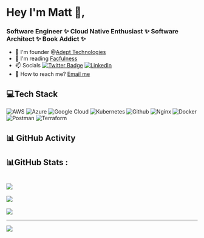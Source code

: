 # Hey I'm Matt 👋,  
<h3 align="left">Software Engineer ✨ Cloud Native Enthusiast ✨ Software Architect ✨ Book Addict ✨</h3>

- 🔭 I'm founder @[Adept Technologies](https://adeptech.dev)
- 💬 I'm reading [Facfulness](https://www.amazon.com.au/Factfulness-Reasons-World-Things-Better/dp/1250107814)
- 📫 Socials [![Twitter Badge](https://img.shields.io/badge/-@Twitter-00acee?style=flat&logo=Twitter&logoColor=white)](https://twitter.com/intent/follow?screen_name=mattmahdieh "Follow on Twitter") [![LinkedIn](https://img.shields.io/badge/LinkedIn-%230077B5.svg?logo=linkedin&logoColor=white)](https://www.linkedin.com/in/mmahdieh "Follow on LinkedIn")
- 👥 How to reach me? [Email me](m.mahdiyeh@gmail.com)

## 💻Tech Stack
![AWS](https://img.shields.io/badge/AWS-%23FF9900.svg?style=for-the-badge&logo=amazon-aws&logoColor=white) 
![Azure](https://img.shields.io/badge/azure-%230072C6.svg?style=for-the-badge&logo=azure-devops&logoColor=white) 
![Google Cloud](https://img.shields.io/badge/Google%20Cloud-%234285F4.svg?style=for-the-badge&logo=google-cloud&logoColor=white) 
![Kubernetes](https://img.shields.io/badge/Kubernetes-%23D42029.svg?style=for-the-badge&logo=kubernetes&logoColor=white) 
![Github](https://img.shields.io/badge/github-%232C5263.svg?style=for-the-badge&logo=github&logoColor=white) 
![Nginx](https://img.shields.io/badge/nginx-%23009639.svg?style=for-the-badge&logo=nginx&logoColor=white) 
![Docker](https://img.shields.io/badge/docker-%230db7ed.svg?style=for-the-badge&logo=docker&logoColor=white) 
![Postman](https://img.shields.io/badge/Postman-FF6C37?style=for-the-badge&logo=postman&logoColor=white) 
![Terraform](https://img.shields.io/badge/terraform-%235835CC.svg?style=for-the-badge&logo=terraform&logoColor=white)

## 📊 GitHub Activity 
<!--START_SECTION:activity-->
<!--END_SECTION:activity-->

## 📊GitHub Stats :
<br>![](https://github-readme-stats.vercel.app/api?username=matt-at-adeptech&theme=dark&hide_border=false&include_all_commits=true&count_private=true&show_icons=true)<br/>
<br>![](https://github-readme-streak-stats.herokuapp.com/?user=matt-at-adeptech&theme=dark&hide_border=false&show_icons=true)<br/>
<br>![](https://github-readme-stats.vercel.app/api/top-langs/?username=matt-at-adeptech&theme=dark&hide_border=false&include_all_commits=true&count_private=true&layout=compact&show_icons=true)</br>

<!-- <br><img src="https://metrics.lecoq.io/matt-mahdieh"></br> -->

---

[![](https://visitcount.itsvg.in/api?id=matt-at-adeptech&label=Profile%20Views&color=12&icon=1&pretty=true)](https://visitcount.itsvg.in)
